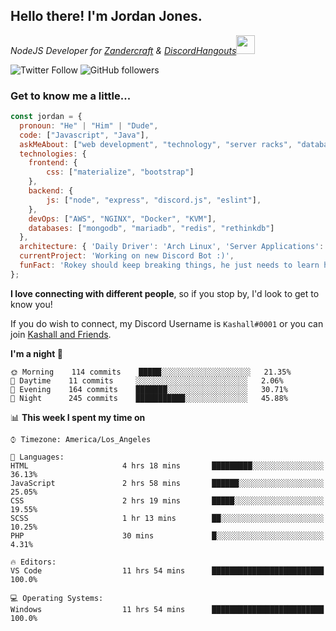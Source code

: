 <h2> Hello there! I'm Jordan Jones.</h2>
<p><em>NodeJS Developer for <a href="https://github.com/Zandercraft">Zandercraft</a> & <a href="https://github.com/DiscordHangouts">DiscordHangouts</a><img src="https://media.giphy.com/media/WUlplcMpOCEmTGBtBW/giphy.gif" width="30"></em></p>

![Twitter Follow](https://img.shields.io/twitter/follow/kashalls?label=Follow)
![GitHub followers](https://img.shields.io/github/followers/kashalls?label=Follow&style=social)

### Get to know me a little...

```javascript
const jordan = {
  pronoun: "He" | "Him" | "Dude",
  code: ["Javascript", "Java"],
  askMeAbout: ["web development", "technology", "server racks", "databases"],
  technologies: {
    frontend: {
        css: ["materialize", "bootstrap"]
    },
    backend: {
        js: ["node", "express", "discord.js", "eslint"],
    },
    devOps: ["AWS", "NGINX", "Docker", "KVM"],
    databases: ["mongodb", "mariadb", "redis", "rethinkdb"]
  },
  architecture: { 'Daily Driver': 'Arch Linux', 'Server Applications': 'Ubuntu Focal' },
  currentProject: 'Working on new Discord Bot :)',
  funFact: 'Rokey should keep breaking things, he just needs to learn how to fix them.'
};
```

<b>I love connecting with different people</b>, so if you stop by, I'd look to get to know you!

If you do wish to connect, my Discord Username is `Kashall#0001` or you can join <a href="https://discord.gg/Xv7WKN">Kashall and Friends</a>.

<!--START_SECTION:waka-->
**I'm a night 🦉** 

```text
🌞 Morning    114 commits    █████░░░░░░░░░░░░░░░░░░░░   21.35% 
🌆 Daytime    11 commits     ░░░░░░░░░░░░░░░░░░░░░░░░░   2.06% 
🌃 Evening    164 commits    ███████░░░░░░░░░░░░░░░░░░   30.71% 
🌙 Night      245 commits    ███████████░░░░░░░░░░░░░░   45.88%

```


📊 **This week I spent my time on** 

```text
⌚︎ Timezone: America/Los_Angeles

💬 Languages: 
HTML                     4 hrs 18 mins       █████████░░░░░░░░░░░░░░░░   36.13% 
JavaScript               2 hrs 58 mins       ██████░░░░░░░░░░░░░░░░░░░   25.05% 
CSS                      2 hrs 19 mins       █████░░░░░░░░░░░░░░░░░░░░   19.55% 
SCSS                     1 hr 13 mins        ██░░░░░░░░░░░░░░░░░░░░░░░   10.25% 
PHP                      30 mins             █░░░░░░░░░░░░░░░░░░░░░░░░   4.31%

🔥 Editors: 
VS Code                  11 hrs 54 mins      █████████████████████████   100.0%

💻 Operating Systems: 
Windows                  11 hrs 54 mins      █████████████████████████   100.0%

```


<!--END_SECTION:waka-->


